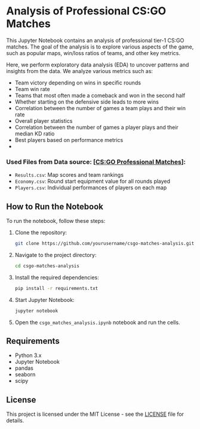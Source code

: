 # Analysis of Professional CS:GO Matches

This Jupyter Notebook contains an analysis of professional tier-1 CS:GO matches. The goal of the analysis is to explore various aspects of the game, such as popular maps, win/loss ratios of teams, and other key metrics.


Here, we perform exploratory data analysis (EDA) to uncover patterns and insights from the data. We analyze various metrics such as:

- Team victory depending on wins in specific rounds
- Team win rate
- Teams that most often made a comeback and won in the second half
- Whether starting on the defensive side leads to more wins
- Correlation between the number of games a team plays and their win rate
- Overall player statistics
- Correlation between the number of games a player plays and their median KD ratio
- Best players based on performance metrics
- 
### Used Files from Data source: [[CS:GO Professional Matches](https://www.kaggle.com/datasets/mateusdmachado/csgo-professional-matches)]:

- `Results.csv`: Map scores and team rankings
- `Economy.csv`: Round start equipment value for all rounds played
- `Players.csv`: Individual performances of players on each map

## How to Run the Notebook

To run the notebook, follow these steps:

1. Clone the repository:
    ```sh
    git clone https://github.com/yourusername/csgo-matches-analysis.git
    ```
2. Navigate to the project directory:
    ```sh
    cd csgo-matches-analysis
    ```
3. Install the required dependencies:
    ```sh
    pip install -r requirements.txt
    ```
4. Start Jupyter Notebook:
    ```sh
    jupyter notebook
    ```
5. Open the `csgo_matches_analysis.ipynb` notebook and run the cells.

## Requirements

- Python 3.x
- Jupyter Notebook
- pandas
- seaborn
- scipy

## License

This project is licensed under the MIT License - see the [LICENSE](LICENSE.MIT) file for details.





